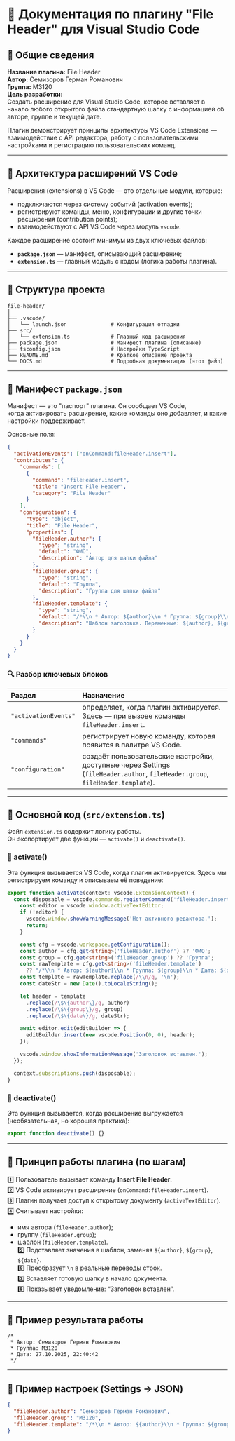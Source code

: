 # 📘 Документация по плагину "File Header" для Visual Studio Code

## 🔹 Общие сведения

**Название плагина:** File Header  
**Автор:** Семизоров Герман Романович  
**Группа:** М3120  
**Цель разработки:**  
Создать расширение для Visual Studio Code, которое вставляет в начало любого открытого файла стандартную шапку с информацией об авторе, группе и текущей дате.  

Плагин демонстрирует принципы архитектуры VS Code Extensions — взаимодействие с API редактора, работу с пользовательскими настройками и регистрацию пользовательских команд.

---

## 🔹 Архитектура расширений VS Code

Расширения (extensions) в VS Code — это отдельные модули, которые:
- подключаются через систему событий (activation events);
- регистрируют команды, меню, конфигурации и другие точки расширения (contribution points);
- взаимодействуют с API VS Code через модуль `vscode`.

Каждое расширение состоит минимум из двух ключевых файлов:
- **`package.json`** — манифест, описывающий расширение;
- **`extension.ts`** — главный модуль с кодом (логика работы плагина).

---

## 🔹 Структура проекта

```
file-header/
│
├── .vscode/
│   └── launch.json              # Конфигурация отладки
├── src/
│   └── extension.ts             # Главный код расширения
├── package.json                 # Манифест плагина (описание)
├── tsconfig.json                # Настройки TypeScript
├── README.md                    # Краткое описание проекта
└── DOCS.md                      # Подробная документация (этот файл)
```

---

## 🔹 Манифест `package.json`

Манифест — это "паспорт" плагина. Он сообщает VS Code,  
когда активировать расширение, какие команды оно добавляет, и какие настройки поддерживает.

Основные поля:

```json
{
  "activationEvents": ["onCommand:fileHeader.insert"],
  "contributes": {
    "commands": [
      {
        "command": "fileHeader.insert",
        "title": "Insert File Header",
        "category": "File Header"
      }
    ],
    "configuration": {
      "type": "object",
      "title": "File Header",
      "properties": {
        "fileHeader.author": {
          "type": "string",
          "default": "ФИО",
          "description": "Автор для шапки файла"
        },
        "fileHeader.group": {
          "type": "string",
          "default": "Группа",
          "description": "Группа для шапки файла"
        },
        "fileHeader.template": {
          "type": "string",
          "default": "/*\\n * Автор: ${author}\\n * Группа: ${group}\\n * Дата: ${date}\\n */\\n\\n",
          "description": "Шаблон заголовка. Переменные: ${author}, ${group}, ${date}"
        }
      }
    }
  }
}
```

### 🔍 Разбор ключевых блоков

| Раздел | Назначение |
|:--|:--|
| `"activationEvents"` | определяет, когда плагин активируется. Здесь — при вызове команды `fileHeader.insert`. |
| `"commands"` | регистрирует новую команду, которая появится в палитре VS Code. |
| `"configuration"` | создаёт пользовательские настройки, доступные через Settings (`fileHeader.author`, `fileHeader.group`, `fileHeader.template`). |

---

## 🔹 Основной код (`src/extension.ts`)

Файл `extension.ts` содержит логику работы.  
Он экспортирует две функции — `activate()` и `deactivate()`.

### 📘 activate()

Эта функция вызывается VS Code, когда плагин активируется.
Здесь мы регистрируем команду и описываем её поведение:

```ts
export function activate(context: vscode.ExtensionContext) {
  const disposable = vscode.commands.registerCommand('fileHeader.insert', async () => {
    const editor = vscode.window.activeTextEditor;
    if (!editor) {
      vscode.window.showWarningMessage('Нет активного редактора.');
      return;
    }

    const cfg = vscode.workspace.getConfiguration();
    const author = cfg.get<string>('fileHeader.author') ?? 'ФИО';
    const group = cfg.get<string>('fileHeader.group') ?? 'Группа';
    const rawTemplate = cfg.get<string>('fileHeader.template')
      ?? "/*\\n * Автор: ${author}\\n * Группа: ${group}\\n * Дата: ${date}\\n */\\n\\n";
    const template = rawTemplate.replace(/\\n/g, '\n');
    const dateStr = new Date().toLocaleString();

    let header = template
      .replace(/\$\{author\}/g, author)
      .replace(/\$\{group\}/g, group)
      .replace(/\$\{date\}/g, dateStr);

    await editor.edit(editBuilder => {
      editBuilder.insert(new vscode.Position(0, 0), header);
    });

    vscode.window.showInformationMessage('Заголовок вставлен.');
  });

  context.subscriptions.push(disposable);
}
```

### 📘 deactivate()
Эта функция вызывается, когда расширение выгружается (необязательная, но хорошая практика):
```ts
export function deactivate() {}
```

---

## 🔹 Принцип работы плагина (по шагам)

1️⃣ Пользователь вызывает команду **Insert File Header**.  
2️⃣ VS Code активирует расширение (`onCommand:fileHeader.insert`).  
3️⃣ Плагин получает доступ к открытому документу (`activeTextEditor`).  
4️⃣ Считывает настройки:
   - имя автора (`fileHeader.author`);
   - группу (`fileHeader.group`);
   - шаблон (`fileHeader.template`).  
5️⃣ Подставляет значения в шаблон, заменяя `${author}`, `${group}`, `${date}`.  
6️⃣ Преобразует `\n` в реальные переводы строк.  
7️⃣ Вставляет готовую шапку в начало документа.  
8️⃣ Показывает уведомление: “Заголовок вставлен”.

---

## 🔹 Пример результата работы

```text
/*
 * Автор: Семизоров Герман Романович
 * Группа: М3120
 * Дата: 27.10.2025, 22:40:42
 */
```

---

## 🔹 Пример настроек (Settings → JSON)

```json
{
  "fileHeader.author": "Семизоров Герман Романович",
  "fileHeader.group": "М3120",
  "fileHeader.template": "/*\\n * Автор: ${author}\\n * Группа: ${group}\\n * Дата: ${date}\\n */\\n\\n"
}
```
